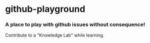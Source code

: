 # github-playground
### A place to play with github issues without consequence! 

Contribute to a "Knowledge Lab" while learning.
